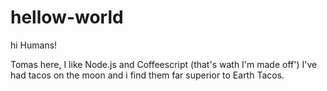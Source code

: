 # hellow-world

hi  Humans!

Tomas here, I like Node.js and Coffeescript (that's  wath I'm made off')
I've had tacos on the moon and i find them far superior to Earth Tacos.
